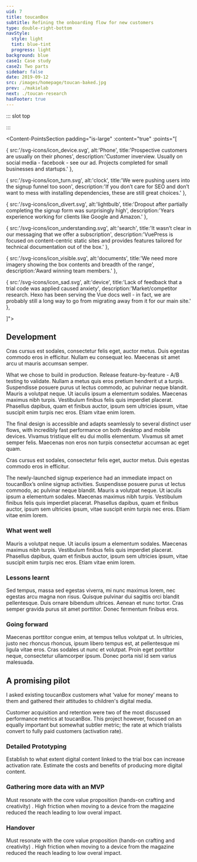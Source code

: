 ```yaml
---
uid: 7
title: toucanBox
subtitle: Refining the onboarding flow for new customers
type: double-right-bottom
navStyle:
  style: light
  tint: blue-tint
  progress: light
background: blue
case1: Case study
case2: Two parts
sidebar: false
date: 2019-09-12
src: /images/homepage/toucan-baked.jpg
prev: ./makielab
next: ./toucan-research
hasFooter: true
---
```

<!-- A redesigned sign up funnel to improve communication, useability and confidence and a strategic design project to identify new ways to improve customer retention -->
::: slot top

<Stage-ProjectStage :noise="true" ctaLabel="toucanbox.com" ctaUrl="https://www.toucanbox.com" ragClass="toucan-rag"
description="toucanBox is an award winning startup subscription service delivering creative craft boxes to children aged 3-8.">

  <template v-slot:visual-column>
    <figure class="toucan-image">
      <b class="decoration svg-yellow-splat"/>
      <Heros-ImageHero src="/images/toucanbox/combined_onboarding.png" alt="toucanBox homepage"/>
      <!-- <b class="decoration svg-bee"/> -->
      <!-- <b class="decoration svg-confetti-red"/> -->
      <b class="decoration svg-confetti-yellow"/>
      <b class="decoration svg-flash-blue"/>
      <!-- <b class="decoration svg-flash-yellow"/> -->
      <!-- <b class="decoration svg-pencil-parachute"/> -->
    </figure>
  </template>

</Stage-ProjectStage>

  <!-- width: 200% -->

<style lang="sass">

.toucan-image
  position: absolute
  left: -5em
  height: 50vh
  img
    position: relative
    height: 100%
    max-width: initial

.toucan-rag
  padding-right: 2em

@media screen and (min-width: 1335px)
  .toucan-rag
    padding-right: 4em

</style>

:::

<Content-ContextSection :box="true">

<template v-slot:main>

## Context

Each toucanBox is addressed directly to the child and contains all the materials needed to complete crafty projects, with colourful step by step instructions and an activity magazine. New customers register through the website. For leads acquired through paid marketing channels, the first box is typically a free or discounted trial.

We secured funding in mid-2016 and were ready to scale our operations. Although toucanBox had firmly embraced an online-first business model, we weren't thinking about our product in a holistic way that included the online experience. Our scaling roadmap didn't include significant work on the user-facing portion of our web platform. As the only (digital) product person in the company, I knew it was up to me to change the mindset.

My breakthrough came when I discovered our average funnel conversion rate lagged behind that of other comparable subscription businesses. From this I could derive a clear and compelling expected ROI - and so I gained my mandate.

As project lead, I guided the organisation through a human-centred process of research, content strategy, business alignment, user interface and interaction design, usability testing, and development.

</template>

<template v-slot:side>

**Product**
Responsive landing page and signup web application

**Sector**
Subscription e-commerce

**Timeframe**
2017

**Team composition**
CTO, 2 full-stack developers, stakeholders in Marketing and Creative

_I have omitted confidential information in this case study. All content is my own unless stated otherwise._
{ .secondary }

<!-- and does not necessarily reflect the views of toucanBox. -->

</template>

</Content-ContextSection>




<Content-ThreeColumnSection padding="is-large">

<template v-slot:column1>

###  The challenge

How might we increase funnel conversion rate; achieving our business goal but also helping our users achieve their goals. How might we build a shared organisational understanding of the user’s journey.

</template>

<template v-slot:column2>

### The outcome

A usable, reassuring, and technologically sustainable website and signup experience which had an immediate impact on funnel conversion rate.


</template>

<template v-slot:column3>

### My role

Project management
~ Customer research and user testing
~ Prototyping and design iteration
~ Analysis and evaluation

</template>

</Content-ThreeColumnSection>


<!-- <Content-ImageFrames-FullImageSection url="/images/toucanBox/warehouse.jpg" alt="Montage of discovery artifacts"/> -->



<Content-MainSectionDivider aside="Section 1 of 4" title="Discovery"/>




<Content-PointsSection padding="is-large" :content="true" :points="[

{ src:'/svg-icons/icon_device.svg', alt:'Phone', title:'Prospective customers are usually on their phones', description:'Customer inverview. Usually on social media - facebook - see our ad. Projects completed for small businesses and startups.' },

{ src:'/svg-icons/icon_turn.svg', alt:'clock', title:'We were pushing users into the signup funnel too soon', description:'If you don’t care for SEO and don’t want to mess with installing dependencies, these are still great choices.' },

{ src:'/svg-icons/icon_divert.svg', alt:'lightbulb', title:'Dropout after partially completing the signup form was surprisingly high', description:'Years experience working for clients like Google and Amazon.' },

{ src:'/svg-icons/icon_understanding.svg', alt:'search', title:'It wasn’t clear in our messaging that we offer a subscription', description:'VuePress is focused on content-centric static sites and provides features tailored for technical documentation out of the box.' },

{ src:'/svg-icons/icon_visible.svg', alt:'documents', title:'We need more imagery showing the box contents and breadth of the range', description:'Award winning team members.' },

{ src:'/svg-icons/icon_sad.svg', alt:'device', title:'Lack of feedback that a trial code was applied caused anxiety', description:'Market/competitor research. Hexo has been serving the Vue docs well - in fact, we are probably still a long way to go from migrating away from it for our main site.' },

]">

<template v-slot:content>

## Research

<p class="subtitle">
  Fusce ac nunc posuere, tristique nibh at, lacinia nunc. Duis eget fringilla enim. Sed elementum elementum tincidunt.
</p>

I conducted a series of in-house customer interviews. These consisted of both broad market research questions and useability testing all aspects of the website.
I also collected data insights and anecdotal feedback from across the business - customer service, website analytics, net promoter score (NPS), customer surveys and production database - sometimes asking new questions of our data to fill the gaps (including writing a few database queries of my own).
Analytics, asking customer service, interviewing existing customers and parents who weren’t customers. To gain a better understanding of toucanBox's business goals and constraints along with user needs and behaviours, I kicked off a discovery phase based on a range of quantitative and qualitative research methodologies. I held a series of stakeholder interviews across several business lines to better understand toucanBox's business goals, requirements, and constraints. Each of these interviews was captured in audio and text format, and was used to identify common themes and specific needs. I also explored existing data and artifacts, including. Along the way, I captured insights in a central location accessible to the whole project team.

</template>

</Content-PointsSection>


<Content-QuoteSection quote="I wouldn't want to add my preferences if I can choose my box. It's basically the same thing, except choosing is better." attribute="Sandra Whitehouse, Mum to Harry and Scarlet"/>


<Content-ThreeColumnSection :content="true" columnOffset="three-offset">

<template v-slot:content>

## Who are our customers?

Focus on their motivations. Using research. Nullam a metus quis eros pretium hendrerit ut a turpis. Suspendisse posuere purus ut lectus commodo, ac pulvinar neque blandit. Mauris a volutpat neque. Ut iaculis ipsum a elementum sodales. Maecenas maximus nibh turpis. Vestibulum finibus felis quis imperdiet placerat. Phasellus dapibus, quam et finibus auctor, ipsum sem ultricies ipsum, vitae suscipit enim turpis nec eros. Etiam vitae enim lorem.

</template>

<template v-slot:column1>

####  Parent

---

<div class="small">

*Buyer persona*

Duis eget fringilla enim. Sed elementum elementum tincidunt. Morbi porta elit porta dolor feugiat convallis. Suspendisse ornare et mi sit amet lacinia. Proin eget dui purus.

**Suspendisse ornare et**

Sed elementum elementum tincidunt. Morbi porta elit porta dolor feugiat convallis.

Aenean et nunc tortor. Cras semper gravida purus sit amet porttitor. Donec fermentum finibus eros.

Quisque pulvinar dui sagittis orci blandit pellentesque. Duis ornare bibendum ultrices. Aenean et nunc tortor. Cras semper gravida purus sit amet porttitor. Donec fermentum finibus eros.

Sed tempus, massa sed egestas viverra, mi nunc maximus lorem, nec egestas arcu magna non risus. Quisque pulvinar dui sagittis orci blandit pellentesque. Duis ornare bibendum ultrices.

</div>

</template>

<template v-slot:column2>

#### Gifter

---

<div class="small">

*Buyer persona*

Sed tempus, massa sed egestas viverra, mi nunc maximus lorem, nec egestas arcu magna non risus. Quisque pulvinar dui sagittis orci blandit pellentesque. Duis ornare bibendum ultrices. Aenean et nunc tortor. Cras semper gravida purus sit amet porttitor. Donec fermentum finibus eros.

**Aenean et nunc tortor**

Quisque pulvinar dui sagittis orci blandit pellentesque. Duis ornare bibendum ultrices.

Sed tempus, massa sed egestas viverra, mi nunc maximus lorem, nec egestas arcu magna non risus. Quisque pulvinar dui sagittis orci blandit pellentesque. Duis ornare bibendum ultrices.

<br>

</div>

#### Child

---

<div class="small">

*User persona*

Quisque pulvinar dui sagittis orci blandit pellentesque. Duis ornare bibendum ultrices.

</div>

</template>

<template v-slot:column3>

<div class="columns is-gapless">
  <div class="column is-three-quarters">
    <figure class="image is-9by16">
      <img class="lazyload" data-src="/images/toucanBox/users-tall.jpg" alt="Cartoon of users">
    </figure>
  </div>
</div>

</template>

</Content-ThreeColumnSection>





<Content-ThreeColumnSection padding="is-large" :content="true" columnOffset="three-offset">

<template v-slot:content>

## Objectives

How might we? Jobs to be done and/or user story. Measurable objectives would be better. Design principles? Increase funnel conversion rate. PM-esq stuff. We needed to build a “product” mindset around the signup experience. This would let us make decisions based on real insights and to continuously measure, evaluate, and iterate on the platform over time.

Based on the insights collected through research and discovery, I held a series of workshops with the project team to turn insights into action.

Guided by our findings, I defined clear measures of success for the project through generalized and channel-specific KPIs.

I broke down the overarching project goal into six focus areas under two themes. Unlocking your creativity one box at a time:

I then summarised customer quotes and supporting data into six 'product Design Principles,' each with suggested ideation starting points:

1. Easy
2. Clear
3. Trustworthy
4. Open
5. Personalised
6. Flexible

Easy, Clear, Open and Trustworthy with an overhaul of the acquisition funnel and more help and information on the website.

</template>

<template v-slot:column1>

####  Make it clear

---

<div class="small">

Refine how we communicate the toucanBox value proposition with messaging and content optimised for fast comprehension

Minimise misunderstanding of the value proposition and effectively translate our typical marketing messages “free craft box” into the full picture “toucanBox is a craft box subscription you can try for free”

Reduce anxiety about price and discounts by providing clear and timely feedback

</div>

</template>

<template v-slot:column2>

#### Make it easy

---

<div class="small">

Enable comparison between the three product types

Minimise the number of steps, clicks and details required to complete signup

Build confidence throughout the funnel by following usability best practices, validated by thorough user testing

Establish a consistent UI language with a living design system

</div>

</template>

<template v-slot:column3>

<Content-InfoBox :hasIcon="true" :hasAction="true" type="modal" label="See principles" style="margin-bottom: 3em;">

At the end of the project, I gathered everything I learnt about our users into a set of principles the whole organisation could benefit from.

<template slot="modal">

### Principles content

In dui odio, posuere eget tristique in, pellentesque nec dolor. Vestibulum quis metus purus. Fusce varius rhoncus enim sit amet semper. Maecenas non nunc id justo vehicula ultricies vestibulum eget ex. Integer mattis faucibus nunc, ut tristique magna bibendum sit amet.

_Data reflects year-over-year activity for a defined period of time as of December 2017._

</template>

</Content-InfoBox>

</template>

</Content-ThreeColumnSection>




<Content-ImageFrames-FullImageSection url="/images/toucanBox/onboarding-montage.png" alt="Montage of discovery artifacts"/>




<Content-ImageFrames-SquareImagesRow :content="true" :images="[
{ url:'/images/toucanBox/main-stage-square.png', alt:'Optimise the \'main stage\'', caption:'Square image caption 1', slot:'slot1', iframe:false, action: {
  type: 'modal',
  label: 'Iterations',
  slot: 'modal1'
  } },
{ url:'/images/toucanBox/product-section.png', alt:'Optimise the product section', caption:'Square image caption 2', slot:'slot2', iframe:false, action: {
  type: 'modal',
  label: 'Iterations',
  slot: 'modal2'
  } },
{ url:'/images/toucanBox/ia-nav.png', alt:'Optimise site nav and IA', caption:'Square image caption 3', slot:'slot3', iframe:false },
]">

<template slot="content">

## Testing prototypes

<p class="subtitle">
  Cras cursus est sodales, consectetur felis eget, auctor metus. Duis egestas commodo eros in efficitur. Nullam eu consequat leo. Maecenas sit amet arcu ut mauris accumsan semper.
</p>

Before moving into high-fidelity design and development, I performed usability testing on the proposed direction for the signup experience to validate design and content and decisions, identify challenges, and iterate based on real user feedback.

I recruited a range of study participants that closely matched our defined user personas, and designed a usability study that would examine several different signup flows.

<br>
<br>

### Landing page

</template>

<template slot="slot1">

#### Optimise the 'main stage'

Value proposition and communication. Praesent fermentum mauris in odio tempor, vitae tempus ante condimentum. Maecenas id nibh libero. Vivamus tristique elit eu dui mollis elementum.

- This prototype excited children the least{ .check }
- The interruption in the story broke the children's attention{ .cross }
{ .check-list }

</template>

<template slot="modal1">

<figure class="image is-2by1">
  <img class="lazyload" data-src="/images/toucanBox/main-stage-detail.png" alt="Iterations of the Main Stage">
</figure>

</template>

<template slot="slot2">

#### Optimise the product section

Fusce ac nunc posuere, tristique nibh at, lacinia nunc. Duis eget fringilla enim. Sed elementum elementum tincidunt.

- This prototype excited children the least{ .check }
- The interruption in the story broke the children's attention{ .cross }
{ .check-list }

</template>

<template slot="modal2">

<figure class="image is-2by1">
  <img class="lazyload" data-src="/images/toucanBox/product-section-detail.png" alt="Iterations of the Product Section">
</figure>

</template>

<template slot="slot3">

#### Information architecture

Site navigation and structure. New content (schools, inside a box, blog/activities). Around what users are really looking for e.g. What's inside the box - reachable by both scrolling and clicking a button in the nav. Nullam a metus quis eros pretium hendrerit ut a turpis.

- This prototype excited children the least{ .check }
- The interruption in the story broke the children's attention{ .cross }
{ .check-list }

</template>

</Content-ImageFrames-SquareImagesRow>




<Content-ImageFrames-SquareImagesRow padding="is-medium" :content="true" :images="[
{ url:'/images/toucanBox/signup-funnel.png', alt:'Optimise the signup funnel', caption:'Square image caption 1', slot:'slot1', iframe:false },
{ url:'/images/toucanBox/mobile-steps.png', alt:'Mobile friendly steps', caption:'Square image caption 2', slot:'slot2', iframe:false, action: {
  type: 'link',
  label: 'Prototype',
  url: 'http://signup-prototype.herokuapp.com'
  } },
{ url:'/images/toucanBox/choose-plan.png', alt:'Choose a plan', caption:'Square image caption 3', slot:'slot3', iframe:false, action: {
  type: 'modal',
  label: 'Video',
  slot: 'modal3'
  } },
]">

<template slot="content">

### Signup funnel

</template>

<template slot="slot1">

#### Reassuring information

Praesent fermentum mauris in odio tempor, vitae tempus ante condimentum. Maecenas id nibh libero. Vivamus tristique elit eu dui mollis elementum.

- This prototype excited children the least{ .check }
- The interruption in the story broke the children's attention{ .cross }
{ .check-list }

</template>

<template slot="slot2">

#### Mobile-friendly steps

Fusce ac nunc posuere, tristique nibh at, lacinia nunc. Duis eget fringilla enim. Sed elementum elementum tincidunt.

- This prototype excited children the least{ .check }
- The interruption in the story broke the children's attention{ .cross }
- Fusce ac nunc posuere, tristique nibh at, lacinia nunc. Duis eget fringilla enim.{ .stop }
{ .check-list }

</template>

<template slot="slot3">

#### Choose a subscription plan

Maecenas sed nibh eleifend, congue felis et, malesuada eros. Nullam a metus quis eros pretium hendrerit ut a turpis. Suspendisse posuere purus ut lectus commodo, ac pulvinar neque blandit. Mauris a volutpat neque. Ut iaculis ipsum a elementum sodales.

- This prototype excited children the least{ .check }
- The interruption in the story broke the children's attention{ .cross }
- Fusce ac nunc posuere, tristique nibh at, lacinia nunc. Duis eget fringilla enim.{ .stop }
{ .check-list }

</template>

<template slot="modal3">

<div class="video-wrapper">

  <figure class="image is-9by16 single-image">
    <iframe class="lazyload" data-src="https://player.vimeo.com/video/293190532" width="640" height="1138" frameborder="0" webkitallowfullscreen mozallowfullscreen allowfullscreen></iframe>
  </figure>
  <figcaption>
    User testing a subscription plans design iteration
  </figcaption>

</div>

</template>

</Content-ImageFrames-SquareImagesRow>




<Content-MainAsideSection padding="is-large" :content="true" :aside="true" columnOffset="table-offset" page1Label="Landing page" page2Label="Signup funnel">

<template slot="content">

## Lessons from user testing

Guided by the findings of the usability testing, the project team and greater organization was confident in the design direction, and identified specific opportunities to improve on the chosen design direction and the overall signup experience. Narrowing down. In dui odio, posuere eget tristique in, pellentesque nec dolor. Vestibulum quis metus purus. Fusce varius rhoncus enim sit amet semper. Maecenas non nunc id justo vehicula ultricies vestibulum eget ex. Integer mattis faucibus nunc, ut tristique magna bibendum sit amet.

</template>

<template>

**Observation** | **Remedy** |
--- | --- |
Vestibulum quis metus purus. Fusce varius rhoncus enim sit amet semper. Maecenas non nunc id justo vehicula ultricies vestibulum eget ex. Integer mattis faucibus nunc, ut tristique magna bibendum sit amet. | I added a text box in the print modal where an older child or parent could type the name and have it appear on the printout |
Vestibulum quis metus purus. Fusce varius rhoncus enim sit amet semper. Maecenas non nunc id justo vehicula ultricies vestibulum eget ex. Integer mattis faucibus nunc, ut tristique magna bibendum sit amet. | I added skirts, wellington boots and several other accessories |
Cras mollis sodales urna, eu ultrices nibh lobortis ut. Fusce eu pellentesque nulla. | I observed children dragging items off the screen, attempting to delete them, so made that actually work |
Certain types of accessory like hats, clothes and shoes quickly cluttered the screen and didnt make sense out of their intended positions | I made new placements in specific categories (e.g. hair) remove the previous accessory of that type. This proved to be an intuitive limitation |
{.table .is-fullwidth}

</template>

<template slot="page2">

**Observation** | **Remedy** |
--- | --- |
Page 2. Vestibulum quis metus purus. Fusce varius rhoncus enim sit amet semper. Maecenas non nunc id justo vehicula ultricies vestibulum eget ex. Integer mattis faucibus nunc, ut tristique magna bibendum sit amet. | I added a text box in the print modal where an older child or parent could type the name and have it appear on the printout |
Vestibulum quis metus purus. Fusce varius rhoncus enim sit amet semper. Maecenas non nunc id justo vehicula ultricies vestibulum eget ex. Integer mattis faucibus nunc, ut tristique magna bibendum sit amet. | I added skirts, wellington boots and several other accessories |
Cras mollis sodales urna, eu ultrices nibh lobortis ut. Fusce eu pellentesque nulla. | I observed children dragging items off the screen, attempting to delete them, so made that actually work |
Certain types of accessory like hats, clothes and shoes quickly cluttered the screen and didnt make sense out of their intended positions | I made new placements in specific categories (e.g. hair) remove the previous accessory of that type. This proved to be an intuitive limitation |
{.table .is-fullwidth}

</template>

<template slot="aside">

<div class="columns is-gapless">
  <div class="column is-two-thirds">
    <figure class="image is-square">
      <img class="lazyload" data-src="/images/toucanBox/user-testing-1.jpg" alt="User tester 1">
    </figure>
  </div>
</div>

</template>

</Content-MainAsideSection>




<Content-MainSectionDivider aside="Section 2 of 4" title="Delivery"/>




<Content-ImageFrames-MainImageSection url="/images/toucanBox/styles.png" alt="toucanBox design system" :aside="true" :content="true" imageClass="is-2by1">

<template v-slot:content>

## Design system

Link to living styleguide. Atomic design. UI style evolved from the magazine - graphic design. Thanks to our existing UI design system, progressing from wireframes to high-fidelity UI design was a snap. Vestibulum quis metus purus. Fusce varius rhoncus enim sit amet semper. Maecenas non nunc id justo vehicula ultricies vestibulum eget ex. Integer mattis faucibus nunc, ut tristique magna bibendum sit amet.

</template>

<template v-slot:aside>

#### Aside title

Integer mattis faucibus nunc, ut tristique magna bibendum sit amet.

</template>

</Content-ImageFrames-MainImageSection>


<Content-TextSection padding="is-large" columnOffset="title-offset">

## Development

<p class="subtitle">
  Cras cursus est sodales, consectetur felis eget, auctor metus. Duis egestas commodo eros in efficitur. Nullam eu consequat leo. Maecenas sit amet arcu ut mauris accumsan semper.
</p>

What we chose to build in production. Release feature-by-feature - A/B testing to validate. Nullam a metus quis eros pretium hendrerit ut a turpis. Suspendisse posuere purus ut lectus commodo, ac pulvinar neque blandit. Mauris a volutpat neque. Ut iaculis ipsum a elementum sodales. Maecenas maximus nibh turpis. Vestibulum finibus felis quis imperdiet placerat. Phasellus dapibus, quam et finibus auctor, ipsum sem ultricies ipsum, vitae suscipit enim turpis nec eros. Etiam vitae enim lorem.

The final design is accessible and adapts seamlessly to several distinct user flows, with incredibly fast performance on both desktop and mobile devices. Vivamus tristique elit eu dui mollis elementum. Vivamus sit amet semper felis. Maecenas non eros non turpis consectetur accumsan ac eget quam.

<template v-slot:aside>

<Content-InfoBox>

<!-- #### Techstack -->

**Platform**
Responsive web application

**Engine**
E-commerce

**Styling**
2018

**Input**
Personal project

**Animation**
12 minutes

</Content-InfoBox>

</template>

</Content-TextSection>




<Content-MainSectionDivider aside="Section 3 of 4" title="Evaluation"/>





<Content-TextSection>

<p class="subtitle">
  Cras cursus est sodales, consectetur felis eget, auctor metus. Duis egestas commodo eros in efficitur.
</p>

The newly-launched signup experience had an immediate impact on toucanBox’s online signup activities. Suspendisse posuere purus ut lectus commodo, ac pulvinar neque blandit. Mauris a volutpat neque. Ut iaculis ipsum a elementum sodales. Maecenas maximus nibh turpis. Vestibulum finibus felis quis imperdiet placerat. Phasellus dapibus, quam et finibus auctor, ipsum sem ultricies ipsum, vitae suscipit enim turpis nec eros. Etiam vitae enim lorem.


### What went well

Mauris a volutpat neque. Ut iaculis ipsum a elementum sodales. Maecenas maximus nibh turpis. Vestibulum finibus felis quis imperdiet placerat. Phasellus dapibus, quam et finibus auctor, ipsum sem ultricies ipsum, vitae suscipit enim turpis nec eros. Etiam vitae enim lorem.

### Lessons learnt

Sed tempus, massa sed egestas viverra, mi nunc maximus lorem, nec egestas arcu magna non risus. Quisque pulvinar dui sagittis orci blandit pellentesque. Duis ornare bibendum ultrices. Aenean et nunc tortor. Cras semper gravida purus sit amet porttitor. Donec fermentum finibus eros.

### Going forward

Maecenas porttitor congue enim, at tempus tellus volutpat ut. In ultricies, justo nec rhoncus rhoncus, ipsum libero tempus est, at pellentesque mi ligula vitae eros. Cras sodales ut nunc et volutpat. Proin eget porttitor neque, consectetur ullamcorper ipsum. Donec porta nisl id sem varius malesuada.


<template slot="aside">

<!-- <div class="columns is-gapless">
  <div class="column is-two-thirds">
    <figure class="image is-square">
      <img class="lazyload" data-src="/images/toucanBox/post-its-principles.jpg" alt="Design principles">
    </figure>
  </div>
</div> -->

<!-- <figcaption>

This project however, focused on an equally important but somewhat subtler metric; the rate at which trialists convert to fully paid customers (activation rate).

</figcaption> -->

<Content-InfoBox :hasIcon="true" :hasAction="true" type="link" label="toucanBox static mirror" url="http://toucanwww.herokuapp.com/">

At the end of the project, I gathered everything I learnt about our users into a set of principles the whole organisation could benefit from.


</Content-InfoBox>



<Content-ModalWrapper type="link" url="http://toucanwww.herokuapp.com/" label="toucanBox static website circa 2017">
  <figure class="image is-3by2">
    <img class="lazyload" data-src="/images/toucanbox/onboarding-desktop.jpg"" alt="touanBox website in 2017">
  </figure>
</Content-ModalWrapper>

</template>


</Content-TextSection>



<Content-MetricsSection padding="is-medium-large" :metrics="[
{ metric:'40', description:'Projects completed for small businesses and startups.' },
{ metric:'02', description:'Award winning team members.' },
{ metric:'103', description:'Years experience working for clients like Google and Amazon.' },
]"/>


<Content-MainSectionDivider aside="Section 4 of 4" title="Followup"/>




<Content-ImageFrames-MainImageSection padding="is-large" imageClass="is-2by1" url="/images/toucanBox/personalised-experience.jpg" alt="Cartoon of a personalised experience" :aside="true" :content="true">

<template v-slot:content>

<p class="subtitle">
  Fusce ac nunc posuere, tristique nibh at, lacinia nunc. Duis eget fringilla enim. Sed elementum elementum tincidunt.
</p>

The leadership at toucanBox didn’t think of themselves as a tech company, even though by this point the desire for flexibility, customisation, by a series of incremental steps, we had replaced almost all the off-the-shelf tools for subscription businesses with our own systems. In dui odio, posuere eget tristique in, pellentesque nec dolor. Vestibulum quis metus purus. Fusce varius rhoncus enim sit amet semper. Maecenas non nunc id justo vehicula ultricies vestibulum eget ex. Integer mattis faucibus nunc, ut tristique magna bibendum sit amet.

Best products (Airbnb and Spotify) blend the boundary between the digital product and the commodity. In toucanbox too.  toucanbox - small team, involved in the core product but - central question for me: how can the online product enhance the overall experience for parents, and also children.  

</template>

<template v-slot:aside>

<figure class="image is-5by3">
  <img class="lazyload medium-zoom" data-src="/images/toucanBox/warehouse.jpg" alt="toucanBox warehouse">
</figure>
<figcaption>

Nulla at arcu sagittis, egestas libero ut, finibus massa.

</figcaption>

</template>

</Content-ImageFrames-MainImageSection>



<Content-ImageFrames-FullImageSection url="/images/toucanBox/personalisation-montage.jpg" alt="Personalisation discovery montage"/>



<Content-MainAsideSection :content="true" :aside="true" columnOffset="table-offset">

<template slot="content">

## Defining personalisation

Best products (Airbnb and Spotify) blend the boundary between the digital product and the commodity. In toucanbox too.  

Nullam a metus quis eros pretium hendrerit ut a turpis. Suspendisse posuere purus ut lectus commodo, ac pulvinar neque blandit. Mauris a volutpat neque. Ut iaculis ipsum a elementum sodales. Maecenas maximus nibh turpis. Vestibulum finibus felis quis imperdiet placerat. Phasellus dapibus, quam et finibus auctor, ipsum sem ultricies ipsum, vitae suscipit enim turpis nec eros. Etiam vitae enim lorem.

Duis eget fringilla enim. Sed elementum elementum tincidunt. Morbi porta elit porta dolor feugiat convallis. Suspendisse ornare et mi sit amet lacinia. Proin eget dui purus.

</template>

<template>

**Observation** | **Remedy** |
--- | --- |
Vestibulum quis metus purus. Fusce varius rhoncus enim sit amet semper. Maecenas non nunc id justo vehicula ultricies vestibulum eget ex. Integer mattis faucibus nunc, ut tristique magna bibendum sit amet. | I added a text box in the print modal where an older child or parent could type the name and have it appear on the printout |
Vestibulum quis metus purus. Fusce varius rhoncus enim sit amet semper. Maecenas non nunc id justo vehicula ultricies vestibulum eget ex. Integer mattis faucibus nunc, ut tristique magna bibendum sit amet. | I added skirts, wellington boots and several other accessories |
{.table .is-fullwidth}

</template>

<template slot="aside">

<div class="columns is-gapless">
  <div class="column is-two-thirds">
    <figure class="image is-square">
      <img class="lazyload" data-src="/images/toucanBox/user-testing-2.jpg" alt="User tester 2">
    </figure>
  </div>
</div>

</template>

</Content-MainAsideSection>



<Content-ImageFrames-MainImageSection padding="is-large" url="/images/toucanBox/high-fidelity-sketching.png" alt="Detailing feature screens" imageClass="is-2by1 transparent-image" :aside="true" :content="true" caption="Aliquam a cursus erat, sit amet ultricies risus. Nulla at arcu sagittis, egestas libero ut, finibus massa.">

<template slot="content">

<p class="subtitle">
  Fusce ac nunc posuere, tristique nibh at, lacinia nunc. Duis eget fringilla enim. Sed elementum elementum tincidunt.
</p>

Nullam a metus quis eros pretium hendrerit ut a turpis. Suspendisse posuere purus ut lectus commodo, ac pulvinar neque blandit. Mauris a volutpat neque. Ut iaculis ipsum a elementum sodales. Duis eget fringilla enim. Sed elementum elementum tincidunt. Morbi porta elit porta dolor feugiat convallis. Suspendisse ornare et mi sit amet lacinia. Proin eget dui purus.

</template>

<template slot="aside">

<figure class="image is-5by3 transparent-image">
  <img class="lazyload medium-zoom" data-src="/images/toucanBox/personalisation-desktop.png" alt="Iteration for desktop">
</figure>

</template>

</Content-ImageFrames-MainImageSection>




<Content-QuoteSection quote="I wouldn't want to add my preferences if I can choose my box. It's basically the same thing, except choosing is better." attribute="Sandra Whitehouse, Mum to Harry and Scarlet"/>



<Content-TextSection padding="is-large" columnOffset="title-offset">

## A promising pilot

<p class="subtitle">
  I asked existing toucanBox customers what ‘value for money’ means to them and gathered their attitudes to children's digital media.
</p>

Customer acquisition and retention were two of the most discussed performance metrics at toucanBox. This project however, focused on an equally important but somewhat subtler metric; the rate at which trialists convert to fully paid customers (activation rate).


### Detailed Prototyping

Establish to what extent digital content linked to the trial box can increase activation rate. Estimate the costs and benefits of producing more digital content.

### Gathering more data with an MVP

Must resonate with the core value proposition (hands-on crafting and creativity) . High friction when moving to a device from the magazine reduced the reach leading to low overal impact.

### Handover

Must resonate with the core value proposition (hands-on crafting and creativity) . High friction when moving to a device from the magazine reduced the reach leading to low overal impact.


<template slot="aside">

<div class="columns is-gapless">
  <div class="column is-three-quarters">
    <Content-ModalWrapper type="link" url="http://personalisation.herokuapp.com/" label="Prototype">
      <figure class="image is-9by16">
        <img class="lazyload" data-src="/images/toucanBox/choose-interface.png" alt="Screenshot of latest prototype">
      </figure>
    </Content-ModalWrapper>
  </div>
</div>



<figcaption>

This project however, focused on an equally important but somewhat subtler metric; the rate at which trialists convert to fully paid customers (activation rate).

</figcaption>

</template>


</Content-TextSection>
